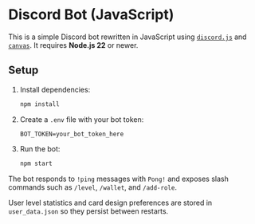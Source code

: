 # Discord Bot (JavaScript)

This is a simple Discord bot rewritten in JavaScript using [`discord.js`](https://www.npmjs.com/package/discord.js) and [`canvas`](https://www.npmjs.com/package/canvas). It requires **Node.js 22** or newer.

## Setup

1. Install dependencies:

   ```bash
   npm install
   ```

2. Create a `.env` file with your bot token:

   ```env
   BOT_TOKEN=your_bot_token_here
   ```

3. Run the bot:

   ```bash
   npm start
   ```

The bot responds to `!ping` messages with `Pong!` and exposes slash commands such as `/level`, `/wallet`, and `/add-role`.

User level statistics and card design preferences are stored in `user_data.json` so they persist between restarts.
